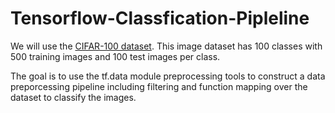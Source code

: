 # Tensorflow-Classfication-Pipleline

We will use the [CIFAR-100 dataset](https://www.cs.toronto.edu/~kriz/cifar.html). This image dataset has 100 classes with 500 training images and 100 test images per class. 

The goal is to use the tf.data module preprocessing tools to construct a data preporcessing pipeline including filtering and function mapping over the dataset to classify the images.
